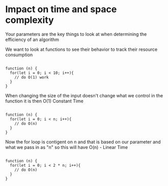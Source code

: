 # Impact on time and space complexity

Your parameters are the key things to look at when determining the efficiency of an algorithm

We want to look at functions to see their behavior to track their resource consumption

```

function (n) {
  for(let i = 0; i < 10; i++){
    // do O(1) work
  }
}

```

When changing the size of the input doesn't change what we control in the function it is then O(1) Constant Time

```

function (n) {
  for(let i = 0; i < n; i++){
    // do O(n)
  }
}

```

Now the for loop is contigent on n and that is based on our parameter and what we pass in as "n" so this will have O(n) - Linear Time

```

function (n) {
  for(let i = 0; i < 2 * n; i++){
    // do O(n)
  }
}

```
